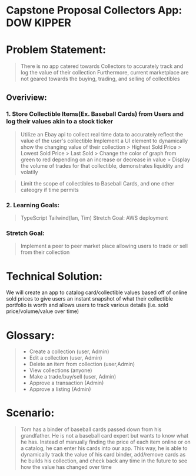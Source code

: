 # Capstone Proposal Collectors App: DOW KIPPER

# Problem Statement:
> There is no app catered towards Collectors to accurately track and log the value of their collection
> Furthermore, current marketplace are not geared towards the buying, trading, and selling of collectibles

## Overiview:
### 1. Store Collectible Items(Ex. Baseball Cards) from Users and log their values akin to a stock ticker
> Utilize an Ebay api to collect real time data to accurately reflect the value of the user's collectible
> Implement a UI element to dynamically show the changing value of their collection
    > Highest Sold Price
    > Lowest Sold Price
    > Last Sold
    > Change the color of graph from green to red depending on an increase or decrease in value
    > Display the volume of trades for that collectible, demonstrates liquidity and volatily 

> Limit the scope of collectibles to Baseball Cards, and one other cateogry if time permits

### 2. Learning Goals:
> TypeScript 
> Tailwind(Ian, Tim)
> Stretch Goal: AWS deployment 

### Stretch Goal: 
> Implement a peer to peer market place allowing users to trade or sell from their collection 

# Technical Solution:
We will create an app to catalog card/collectible values based off of online sold prices to give users an instant snapshot of what their collectible portfolio is worth and allows users to track various details (i.e. sold price/volume/value over time)

# Glossary:
> - Create a collection (user, Admin)
> - Edit a collection (user, Admin)
> - Delete an item from collection (user,Admin)
> - View collections (anyone)
> - Make a trade/buy/sell (user, Admin)
> - Approve a transaction (Admin)
> - Approve a listing (Admin) 

# Scenario:
> Tom has a binder of baseball cards passed down from his grandfather. He is not a baseball card expert but wants to know what he has. Instead of manually finding the price of each item online or on a catalog, he can enter his cards into our app. This way, he is able to dynamically track the value of his card binder, add/remove cards as he builds his collection, and check back any time in the future to see how the value has changed over time
